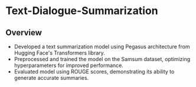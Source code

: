 # Text-Dialogue-Summarization

## Overview

- Developed a text summarization model using Pegasus architecture from Hugging Face's Transformers library. 
- Preprocessed and trained the model on the Samsum dataset, optimizing hyperparameters for improved performance.
- Evaluated model using ROUGE scores, demonstrating its ability to generate accurate summaries. 


